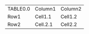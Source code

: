 |  |  |  |
| --- | --- | --- |
| TABLE0.0 | Column1 | Column2 |
| Row1 | Cell1.1 | Cell1.2 |
| Row2 | Cell.2.1 | Cell2.2 |
